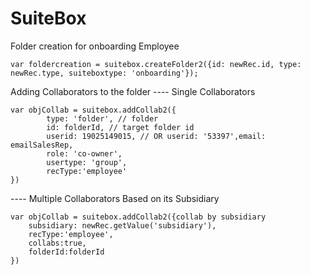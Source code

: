 # SuiteBox
Folder creation for onboarding Employee

```
var foldercreation = suitebox.createFolder2({id: newRec.id, type: newRec.type, suiteboxtype: 'onboarding'});
```

Adding Collaborators to the folder
---- Single Collaborators
```
var objCollab = suitebox.addCollab2({
		type: 'folder', // folder
		id: folderId, // target folder id
		userid: 19025149015, // OR userid: '53397',email: emailSalesRep,
		role: 'co-owner',
		usertype: 'group',
		recType:'employee'
})
```

---- Multiple Collaborators Based on its Subsidiary
```
var objCollab = suitebox.addCollab2({collab by subsidiary
	subsidiary: newRec.getValue('subsidiary'),
	recType:'employee',
	collabs:true,
	folderId:folderId
})
```
